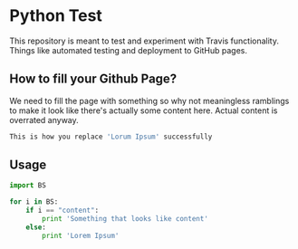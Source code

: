 # Python Test

This repository is meant to test and experiment with Travis functionality. Things like automated testing and deployment to GitHub pages.

## How to fill your Github Page?

We need to fill the page with something so why not meaningless ramblings to make it look like there's actually some content here. Actual content is overrated anyway.

```bash
This is how you replace 'Lorum Ipsum' successfully
```

## Usage

```python
import BS

for i in BS:
    if i == "content":    
        print 'Something that looks like content'
    else:
        print 'Lorem Ipsum'
```
